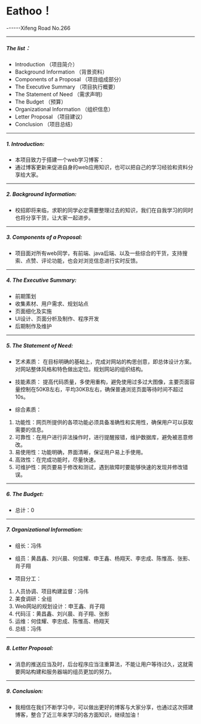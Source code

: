 # Eathoo！
 ------Xifeng Road No.266

---
##### The list：
 - Introduction
  （项目简介）
 - Background Information
 （背景资料）
 - Components of a Proposal
 （项目组成部分）
 - The Executive Summary
 （项目执行概要）
 - The Statement of Need
 （需求声明）
 - The Budget
 （预算）
 - Organizational Information
（组织信息）
 - Letter Proposal
 （项目建议）
 - Conclusion
 （项目总结）

---
##### 1. Introduction:

- 本项目致力于搭建一个web学习博客：
- 通过博客更新来促进自身的web应用知识，也可以把自己的学习经验和资料分享给大家。

---
##### 2. Background Information:
- 校招即将来临，求职的同学必定需要整理过去的知识，我们在自我学习的同时也将分享干货，让大家一起进步。

---
##### 3. Components of a Proposal:
- 项目面对所有web同学，有前端、java后端、以及一些综合的干货，支持搜索、点赞、评论功能，也会对浏览信息进行实时反馈。

---
##### 4. The Executive Summary:
- 前期策划 
- 收集素材、用户需求、规划站点 
- 页面细化及实施
- UI设计、页面分析及制作、程序开发 
- 后期制作及维护

---
##### 5. The Statement of Need:
- 艺术素质：
在目标明确的基础上，完成对网站的构思创意，即总体设计方案。对网站整体风格和特色做出定位。规划网站的组织结构。

- 技能素质：
提高代码质量，多使用重构，避免使用过多过大图像，主要页面容量控制在50KB左右，平均30KB左右，确保普通浏览页面等待时间不超过10s。

- 综合素质：
1. 功能性：网页所提供的各项功能必须具备准确性和实用性，确保用户可以获取需要的信息。
2. 可靠性：在用户进行非法操作时，进行提醒报错，维护数据库，避免被恶意修改。
3. 易使用性：功能明确，界面清晰，保证用户易上手使用。
4. 高效性：在完成功能时，尽量快速。
5. 可维护性：网页要易于修改和测试，遇到故障时要能够快速的发现并修改错误。

---
##### 6. The Budget:
- 总计：0

---
##### 7. Organizational Information:
- 组长：冯伟

- 组员：黄昌鑫、刘兴晨、何佳耀、申王鑫、杨翔天、李忠成、陈惟高、张影、肖子翔

- 项目分工：
1. 人员协调、项目构建监督：冯伟
2. 美食调研：全组
3. Web网站的规划设计：申王鑫、肖子翔
4. 代码汪：黄昌鑫、刘兴晨、肖子翔、张影
5. 运维：何佳耀、李忠成、陈惟高、杨翔天
6. 总结：冯伟

---
##### 8. Letter Proposal:
- 消息的推送应当及时，后台程序应当注重算法，不能让用户等待过久，这就需要网站构建和服务器端的组员更加的努力。

---
##### 9. Conclusion:
- 我相信在我们不断学习中，可以做出更好的博客与大家分享，也通过这次搭建博客，整合了近三年来学习的各方面知识，继续加油！
